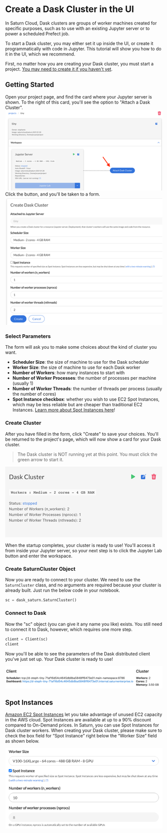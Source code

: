 # Create a Dask Cluster in the UI

In Saturn Cloud, Dask clusters are groups of worker machines created for specific purposes, such as to use with an existing Jupyter server or to power a scheduled Prefect job.

To start a Dask cluster, you may either set it up inside the UI, or create it programmatically with code in Jupyter. This tutorial will show you how to do it in the UI, which we recommend.

First, no matter how you are creating your Dask cluster, you must start a project. [You may need to create it if you haven't yet](<docs/Getting Started/start_project.md>).

## Getting Started

Open your project page, and find the card where your Jupyter server is shown. To the right of this card, you'll see the option to "Attach a Dask Cluster".
<img src="/images/docs/make_cluster.png" alt="Project page in Saturn Cloud UI" class="doc-image">  
Click the button, and you'll be taken to a form. 
<img src="/images/docs/make_cluster2.png" alt="Create Dask Cluster form in Saturn Cloud UI" class="doc-image">  

### Select Parameters
The form will ask you to make some choices about the kind of cluster you want.

* **Scheduler Size**: the size of machine to use for the Dask scheduler
* **Worker Size**: the size of machine to use for each Dask worker
* **Number of Workers**: how many instances to start with
* **Number of Worker Processes**: the number of processes per machine (usually 1)
* **Number of Worker Threads**: the number of threads per process (usually the number of cores)
* **Spot Instance checkbox**: whether you wish to use EC2 Spot Instances, which may be less reliable but are cheaper than traditional EC2 Instances. [Learn more about Spot Instances here](<docs/getting_help.md#spot-instances>)!

### Create Cluster
After you have filled in the form, click "Create" to save your choices. You'll be returned to the project's page, which will now show a card for your Dask cluster.

> The Dask cluster is NOT running yet at this point. You must click the green arrow to start it.

<img src="/images/docs/make_cluster3.png" alt="Cluster card in Project page of Saturn Cloud UI" class="doc-image">  

When the startup completes, your cluster is ready to use! You'll access it from inside your Jupyter server, so your next step is to click the Jupyter Lab button and enter the workspace.

### Create SaturnCluster Object
Now you are ready to connect to your cluster. We need to use the `SaturnCluster` class, and no arguments are required because your cluster is already built. Just run the below code in your notebook.

```python
sc = dask_saturn.SaturnCluster()
```

### Connect to Dask
Now the "sc" object (you can give it any name you like) exists. You still need to connect it to Dask, however, which requires one more step.

```python
client = Client(sc)
client
```
Now you'll be able to see the parameters of the Dask distributed client you've just set up. Your Dask cluster is ready to use!

<img src="/images/docs/client.png" alt="View of Cluster parameters widget inside Jupyter notebook" class="doc-image">

## Spot Instances

[Amazon EC2 Spot Instances](https://aws.amazon.com/ec2/spot/) let you take advantage of unused EC2 capacity in the AWS cloud. Spot Instances are available at up to a 90% discount compared to On-Demand prices. In Saturn, you can use Spot Instances for Dask cluster workers. When creating your Dask cluster, please make sure to check the box field for “Spot Instance” right below the “Worker Size” field as shown below.

<img src="/images/docs/create-dask-workers-spot.png" alt="Screenshot of cluster creation form" class="doc-image">
